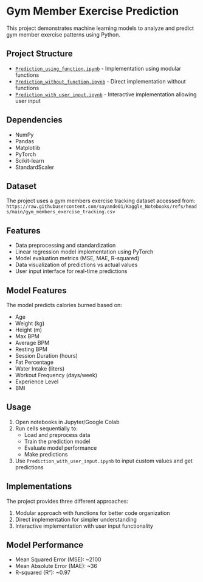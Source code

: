 # Gym Member Exercise Prediction

This project demonstrates machine learning models to analyze and predict gym member exercise patterns using Python.

## Project Structure
- [`Prediction_using_function.ipynb`](./Prediction_using_function.ipynb) - Implementation using modular functions
- [`Prediction_without_function.ipynb`](./Prediction_without_function.ipynb) - Direct implementation without functions
- [`Prediction_with_user_input.ipynb`](./Prediction_with_user_input.ipynb) - Interactive implementation allowing user input

## Dependencies
- NumPy
- Pandas 
- Matplotlib
- PyTorch
- Scikit-learn
- StandardScaler

## Dataset
The project uses a gym members exercise tracking dataset accessed from:
`https://raw.githubusercontent.com/sayande01/Kaggle_Notebooks/refs/heads/main/gym_members_exercise_tracking.csv`

## Features
- Data preprocessing and standardization
- Linear regression model implementation using PyTorch
- Model evaluation metrics (MSE, MAE, R-squared)
- Data visualization of predictions vs actual values
- User input interface for real-time predictions

## Model Features
The model predicts calories burned based on:
- Age
- Weight (kg)
- Height (m)  
- Max BPM
- Average BPM
- Resting BPM
- Session Duration (hours)
- Fat Percentage
- Water Intake (liters)
- Workout Frequency (days/week)
- Experience Level
- BMI

## Usage
1. Open notebooks in Jupyter/Google Colab
2. Run cells sequentially to:
   - Load and preprocess data
   - Train the prediction model 
   - Evaluate model performance
   - Make predictions
3. Use `Prediction_with_user_input.ipynb` to input custom values and get predictions

## Implementations
The project provides three different approaches:
1. Modular approach with functions for better code organization
2. Direct implementation for simpler understanding
3. Interactive implementation with user input functionality

## Model Performance
- Mean Squared Error (MSE): ~2100
- Mean Absolute Error (MAE): ~36
- R-squared (R²): ~0.97